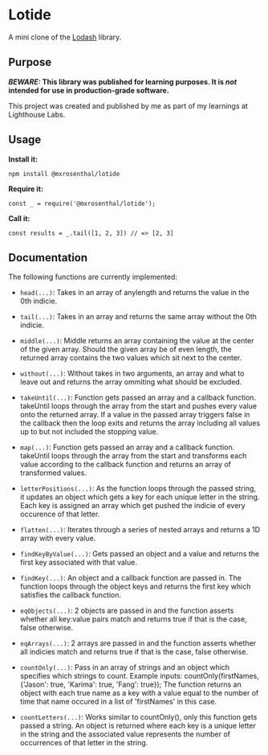 # Lotide

A mini clone of the [Lodash](https://lodash.com) library.

## Purpose

**_BEWARE:_ This library was published for learning purposes. It is _not_ intended for use in production-grade software.**

This project was created and published by me as part of my learnings at Lighthouse Labs. 

## Usage

**Install it:**

`npm install @mxrosenthal/lotide`

**Require it:**

`const _ = require('@mxrosenthal/lotide');`

**Call it:**

`const results = _.tail([1, 2, 3]) // => [2, 3]`

## Documentation

The following functions are currently implemented:

* `head(...)`: Takes in an array of anylength and returns the value in the 0th indicie.

* `tail(...)`: Takes in an array and returns the same array without the 0th indicie.

* `middle(...)`: Middle returns an array containing the value at the center of the given array. Should the given 
array be of even length, the returned array contains the two values which sit next to the center.

* `without(...)`: Without takes in two arguments, an array and what to leave out and returns the array ommiting what should be excluded.

* `takeUntil(...)`: Function gets passed an array and a callback function. takeUntil loops through the array from the start and pushes every value onto the returned array. If a value in the passed array triggers false in the callback then the loop exits and returns the array including all values up to but not included the stopping value.

* `map(...)`: Function gets passed an array and a callback function. takeUntil loops through the array from the start and transforms each value according to the callback function and returns an array of transformed values.

* `letterPositions(...)`: As the function loops through the passed string, it updates an object which gets a key for each unique letter in the string. Each key is assigned an array which get pushed the indicie of every occurence of that letter.

* `flatten(...)`: Iterates through a series of nested arrays and returns a 1D array with every value.

* `findKeyByValue(...)`: Gets passed an object and a value and returns the first key associated with that value.

* `findKey(...)`: An object and a callback function are passed in. The function loops through the object keys and returns the first key which satisfies the callback function.

* `eqObjects(...)`: 2 objects are passed in and the function asserts whether all key:value pairs match and returns true if that is the case, false otherwise.

* `eqArrays(...)`: 2 arrays are passed in and the function asserts whether all indicies match and returns true if that is the case, false otherwise.

* `countOnly(...)`: Pass in an array of strings and an object which specifies which strings to count. Example inputs: countOnly(firstNames, {'Jason': true, 'Karima': true, 'Fang': true}); The function returns an object with each true name as a key with a value equal to the number of time that name occured in a list of 'firstNames' in this case.

* `countLetters(...)`: Works similar to countOnly(), only this function gets passed a string. An object is returned where each key is a unique letter in the string and the associated value represents the number of occurrences of that letter in the string. 
